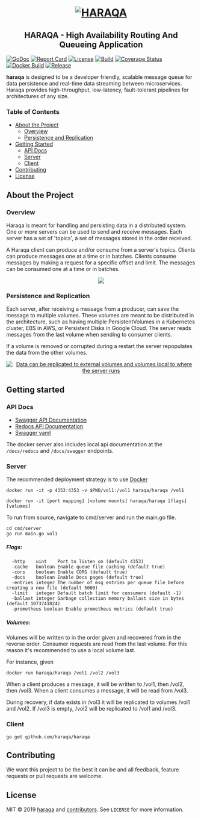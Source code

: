 <h1 align="center">
  <a href="https://haraqa.github.io">
    <img alt="HARAQA" src="https://raw.githubusercontent.com/haraqa/haraqa/media/mascot.png"/>
  </a>
</h1>

<h2 align="center"><strong>HARAQA</strong> - High Availability Routing And Queueing Application</h2>

[![GoDoc](https://godoc.org/github.com/haraqa/haraqa?status.svg)](https://pkg.go.dev/github.com/haraqa/haraqa?tab=doc)
[![Report Card](https://goreportcard.com/badge/github.com/haraqa/haraqa)](https://goreportcard.com/report/haraqa/haraqa)
[![License](https://img.shields.io/github/license/haraqa/haraqa.svg)](https://github.com/haraqa/haraqa/blob/master/LICENSE)
[![Build](https://github.com/haraqa/haraqa/workflows/build/badge.svg)](https://github.com/haraqa/haraqa/blob/master/.github/workflows/go.yml)
[![Coverage Status](https://coveralls.io/repos/github/haraqa/haraqa/badge.svg)](https://coveralls.io/github/haraqa/haraqa)
[![Docker Build](https://img.shields.io/docker/cloud/build/haraqa/haraqa.svg)](https://hub.docker.com/r/haraqa/haraqa/)
[![Release](https://img.shields.io/github/release/haraqa/haraqa.svg)](https://github.com/haraqa/haraqa/releases)

**haraqa** is designed to be a developer friendly, scalable message queue for data
persistence and real-time data streaming between microservices. 
Haraqa provides high-throughput, low-latency, fault-tolerant pipelines for architectures of any size.


### Table of Contents
* [About the Project](#about-the-project)
  * [Overview](#overview)
  * [Persistence and Replication](#persistence-and-replication)
* [Getting Started](#getting-started)
  * [API Docs](#api-docs)
  * [Server](#server)
  * [Client](#client)
* [Contributing](#contributing)
* [License](#license)

## About the Project

### Overview
Haraqa is meant for handling and persisting data in a distributed system. 
One or more servers can be used to send and receive messages. 
Each server has a set of 'topics', a set of messages stored in the order received.

A Haraqa client can produce and/or consume from a server's topics. 
Clients can produce messages one at a time or in batches.
Clients consume messages by making a request for a specific offset and limit. 
The messages can be consumed one at a time or in batches.

<div align="center">
  <a href="https://raw.githubusercontent.com/haraqa/haraqa/media/haraqa_overview.svg">
    <img src="https://raw.githubusercontent.com/haraqa/haraqa/media/haraqa_overview.svg"/>
  </a>
</div>

### Persistence and Replication
Each server, after receiving a message from a producer, can save the message to multiple volumes.
These volumes are meant to be distributed in the architecture, such as having
multiple PersistentVolumes in a Kubernetes cluster, EBS in AWS, or Persistent Disks in Google Cloud. 
The server reads messages from the last volume when sending to consumer clients.

If a volume is removed or corrupted during a restart the server repopulates the data from the other volumes.

<div align="center">
  <a href="https://raw.githubusercontent.com/haraqa/haraqa/media/haraqa_volumes.svg">
    <img alt="Data can be replicated to external volumes and volumes local to where the server runs" src="https://raw.githubusercontent.com/haraqa/haraqa/media/haraqa_volumes.svg"/>
  </a>
</div>

<!--
### Usecases
* #### Log Aggregation
  * [Example](https://github.com/haraqa/haraqa/tree/master/internal/examples/logs).
  Haraqa can be used by services to persist logs for debugging or auditing.
* #### Message routing between clients
  * [Example](https://github.com/haraqa/haraqa/tree/master/internal/examples/message_routing).
http clients can send and receive messages asynchronously through POST and GET requests
to a simple REST server. These messages are stored in haraqa in a topic unique to each client.
* #### Time series data
  * [Example](https://github.com/haraqa/haraqa/tree/master/internal/examples/time_series).
  Metrics can be stored in a topic and later used for graphing or more complex analysis.
* #### Aggregation for emails or notifications
  * [Example](https://github.com/haraqa/haraqa/tree/master/internal/examples/emails).
  Notifications can be aggregated and sent out in batches for daily/weekly emails or push notifications.

-->

## Getting started

### API Docs
* [Swagger API Documentation](https://haraqa.github.io/haraqa/cmd/server/swagger.html)
* [Redocs API Documentation](https://haraqa.github.io/haraqa/cmd/server/redocs.html)
* [Swagger yaml](https://github.com/haraqa/haraqa/blob/master/cmd/server/swagger.yaml)

The docker server also includes local api documentation at the `/docs/redocs` and `/docs/swagger` endpoints.

### Server
The recommended deployment strategy is to use [Docker](https://hub.docker.com/r/haraqa/haraqa)
```
docker run -it -p 4353:4353 -v $PWD/vol1:/vol1 haraqa/haraqa /vol1
```
```
docker run -it [port mapping] [volume mounts] haraqa/haraqa [flags] [volumes]
```

To run from source, navigate to cmd/server and run the main.go file.
```
cd cmd/server
go run main.go vol1
```

##### Flags:
```
  -http    uint    Port to listen on (default 4353)
  -cache   boolean Enable queue file caching (default true)
  -cors    boolean Enable CORS (default true)
  -docs    boolean Enable Docs pages (default true)
  -entries integer The number of msg entries per queue file before creating a new file (default 5000)
  -limit   integer Default batch limit for consumers (default -1)
  -ballast integer Garbage collection memory ballast size in bytes (default 1073741824)
  -prometheus boolean Enable prometheus metrics (default true)
```

##### Volumes:
Volumes will be written to in the order given and recovered from in the reverse
order. Consumer requests are read from the last volume. For this reason it's
recommended to use a local volume last.

For instance, given
```
docker run haraqa/haraqa /vol1 /vol2 /vol3
```

When a client produces a message, it will be written to /vol1, then /vol2, then /vol3.
When a client consumes a message, it will be read from /vol3.

During recovery, if data exists in /vol3 it will be replicated to volumes /vol1 and /vol2.
If /vol3 is empty, /vol2 will be replicated to /vol1 and /vol3.

### Client
```
go get github.com/haraqa/haraqa
```
<!---
##### Client Code Examples
Client examples can be found in the
[godoc documentation](https://pkg.go.dev/github.com/haraqa/haraqa?tab=doc#pkg-overview)

##### Additional Examples
Additional examples are located in the internal examples folder [internal/examples](https://github.com/haraqa/haraqa/tree/master/internal/examples)

<details><summary>Hello World Quickstart</summary>
<p>

```
package main

import (
  "context"
  "log"

  "github.com/haraqa/haraqa"
)

func main() {
  client, err := haraqa.NewClient(haraqa.WithAddr("127.0.0.1"))
  if err != nil {
    panic(err)
  }
  defer client.Close()

  var (
    ctx    = context.Background()
    topic  = []byte("my_topic")
    msg1   = []byte("hello")
    msg2   = []byte("world")
    offset = 0
    limit  = 2048
  )

  // produce messages in a batch
  err = client.Produce(ctx, topic, msg1, msg2)
  if err != nil {
    panic(err)
  }

  // consume messages in a batch
  msgs, err := client.Consume(ctx, topic, offset, limit, nil)
  if err != nil {
    panic(err)
  }

  log.Println(msgs)
}
```

</p>
</details>

#### Command Line Client

See the [hrqa repository](https://github.com/haraqa/hrqa) for more details

```
go get github.com/haraqa/hrqa
```
-->

## Contributing

We want this project to be the best it can be and all feedback, feature requests or pull requests are welcome.

## License

MIT © 2019 [haraqa](https://github.com/haraqa/) and [contributors](https://github.com/haraqa/haraqa/graphs/contributors). See `LICENSE` for more information.